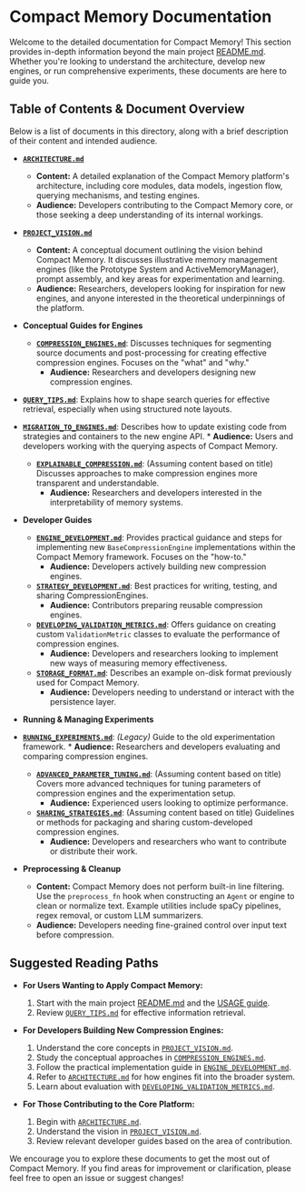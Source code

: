 # Compact Memory Documentation

Welcome to the detailed documentation for Compact Memory! This section provides in-depth information beyond the main project [README.md](../README.md). Whether you're looking to understand the architecture, develop new engines, or run comprehensive experiments, these documents are here to guide you.

## Table of Contents & Document Overview

Below is a list of documents in this directory, along with a brief description of their content and intended audience.

*   **[`ARCHITECTURE.md`](./ARCHITECTURE.md)**
    *   **Content:** A detailed explanation of the Compact Memory platform's architecture, including core modules, data models, ingestion flow, querying mechanisms, and testing engines.
    *   **Audience:** Developers contributing to the Compact Memory core, or those seeking a deep understanding of its internal workings.

*   **[`PROJECT_VISION.md`](./PROJECT_VISION.md)**
    *   **Content:** A conceptual document outlining the vision behind Compact Memory. It discusses illustrative memory management engines (like the Prototype System and ActiveMemoryManager), prompt assembly, and key areas for experimentation and learning.
    *   **Audience:** Researchers, developers looking for inspiration for new engines, and anyone interested in the theoretical underpinnings of the platform.

*   **Conceptual Guides for Engines**
    *   **[`COMPRESSION_ENGINES.md`](./COMPRESSION_ENGINES.md)**: Discusses techniques for segmenting source documents and post-processing for creating effective compression engines. Focuses on the "what" and "why."
        *   **Audience:** Researchers and developers designing new compression engines.
*   **[`QUERY_TIPS.md`](./QUERY_TIPS.md)**: Explains how to shape search queries for effective retrieval, especially when using structured note layouts.
*   **[`MIGRATION_TO_ENGINES.md`](./MIGRATION_TO_ENGINES.md)**: Describes how to update existing code from strategies and containers to the new engine API.
        *   **Audience:** Users and developers working with the querying aspects of Compact Memory.
    *   **[`EXPLAINABLE_COMPRESSION.md`](./EXPLAINABLE_COMPRESSION.md)**: (Assuming content based on title) Discusses approaches to make compression engines more transparent and understandable.
        *   **Audience:** Researchers and developers interested in the interpretability of memory systems.

*   **Developer Guides**
    *   **[`ENGINE_DEVELOPMENT.md`](./ENGINE_DEVELOPMENT.md)**: Provides practical guidance and steps for implementing new `BaseCompressionEngine` implementations within the Compact Memory framework. Focuses on the "how-to."
        *   **Audience:** Developers actively building new compression engines.
    *   **[`STRATEGY_DEVELOPMENT.md`](./STRATEGY_DEVELOPMENT.md)**: Best practices for writing, testing, and sharing CompressionEngines.
        *   **Audience:** Contributors preparing reusable compression engines.
    *   **[`DEVELOPING_VALIDATION_METRICS.md`](./DEVELOPING_VALIDATION_METRICS.md)**: Offers guidance on creating custom `ValidationMetric` classes to evaluate the performance of compression engines.
        *   **Audience:** Developers and researchers looking to implement new ways of measuring memory effectiveness.
    *   **[`STORAGE_FORMAT.md`](./STORAGE_FORMAT.md)**: Describes an example on-disk format previously used for Compact Memory.
        *   **Audience:** Developers needing to understand or interact with the persistence layer.

*   **Running & Managing Experiments**
*   **[`RUNNING_EXPERIMENTS.md`](./RUNNING_EXPERIMENTS.md)**: *(Legacy)* Guide to the old experimentation framework.
        *   **Audience:** Researchers and developers evaluating and comparing compression engines.
    *   **[`ADVANCED_PARAMETER_TUNING.md`](./ADVANCED_PARAMETER_TUNING.md)**: (Assuming content based on title) Covers more advanced techniques for tuning parameters of compression engines and the experimentation setup.
        *   **Audience:** Experienced users looking to optimize performance.
    *   **[`SHARING_STRATEGIES.md`](./SHARING_STRATEGIES.md)**: (Assuming content based on title) Guidelines or methods for packaging and sharing custom-developed compression engines.
        *   **Audience:** Developers and researchers who want to contribute or distribute their work.

*   **Preprocessing & Cleanup**
    *   **Content:** Compact Memory does not perform built-in line filtering. Use the `preprocess_fn` hook when constructing an `Agent` or engine to clean or normalize text.
        Example utilities include spaCy pipelines, regex removal, or custom LLM summarizers.
    *   **Audience:** Developers needing fine-grained control over input text before compression.

## Suggested Reading Paths

*   **For Users Wanting to Apply Compact Memory:**
    1.  Start with the main project [README.md](../README.md) and the [USAGE guide](./USAGE.md).
    2.  Review [`QUERY_TIPS.md`](./QUERY_TIPS.md) for effective information retrieval.

*   **For Developers Building New Compression Engines:**
    1.  Understand the core concepts in [`PROJECT_VISION.md`](./PROJECT_VISION.md).
    2.  Study the conceptual approaches in [`COMPRESSION_ENGINES.md`](./COMPRESSION_ENGINES.md).
    3.  Follow the practical implementation guide in [`ENGINE_DEVELOPMENT.md`](./ENGINE_DEVELOPMENT.md).
    4.  Refer to [`ARCHITECTURE.md`](./ARCHITECTURE.md) for how engines fit into the broader system.
    5.  Learn about evaluation with [`DEVELOPING_VALIDATION_METRICS.md`](./DEVELOPING_VALIDATION_METRICS.md).

*   **For Those Contributing to the Core Platform:**
    1.  Begin with [`ARCHITECTURE.md`](./ARCHITECTURE.md).
    2.  Understand the vision in [`PROJECT_VISION.md`](./PROJECT_VISION.md).
    3.  Review relevant developer guides based on the area of contribution.

We encourage you to explore these documents to get the most out of Compact Memory. If you find areas for improvement or clarification, please feel free to open an issue or suggest changes!
